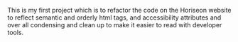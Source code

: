This is my first project which is to refactor the code on the Horiseon website to reflect semantic and orderly html tags, and accessibility attributes and over all condensing and clean up to make it easier to read with developer tools.